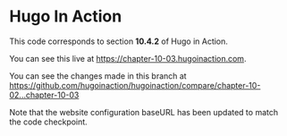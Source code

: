 Hugo In Action
===============

This code corresponds to section **10.4.2** of Hugo in Action.

You can see this live at https://chapter-10-03.hugoinaction.com.

You can see the changes made in this branch at https://github.com/hugoinaction/hugoinaction/compare/chapter-10-02...chapter-10-03

Note that the website configuration baseURL has been updated to match the code checkpoint.
